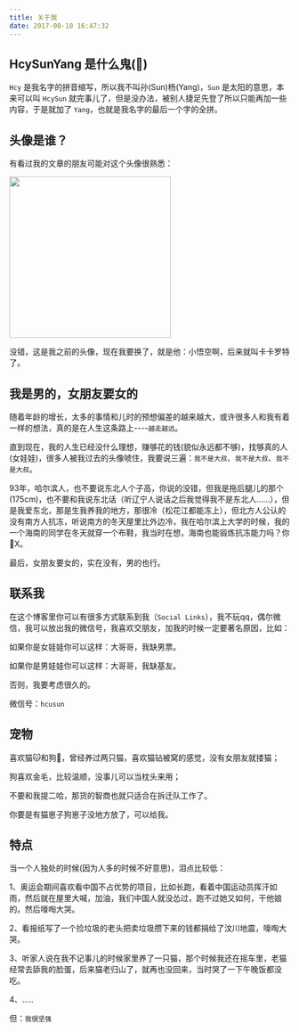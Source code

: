 ```yaml
---
title: 关于我
date: 2017-08-10 16:47:32
---
```


<style>
img {
    max-width: 100%;
    width: 290px;
}
</style>

## HcySunYang 是什么鬼(👻)

`Hcy` 是我名字的拼音缩写，所以我不叫孙(Sun)杨(Yang)，`Sun` 是太阳的意思，本来可以叫 `HcySun` 就完事儿了，但是没办法，被别人捷足先登了所以只能再加一些内容，于是就加了 `Yang`，也就是我名字的最后一个字的全拼。

## 头像是谁？

有看过我的文章的朋友可能对这个头像很熟悉：

![](http://7xlolm.com1.z0.glb.clouddn.com/98BBE3237FAA73D6B50A386F4EB34AD7.png)

没错，这是我之前的头像，现在我要换了，就是他：小悟空啊，后来就叫卡卡罗特了。

## 我是男的，女朋友要女的

随着年龄的增长，太多的事情和儿时的预想偏差的越来越大，或许很多人和我有着一样的想法，真的是在人生这条路上----`越走越远`。

直到现在，我的人生已经没什么理想，赚够花的钱(貌似永远都不够)，找够真的人(女娃娃)，很多人被我过去的头像唬住，我要说三遍：`我不是大叔`、`我不是大叔`、`我不是大叔`。

93年，哈尔滨人，也不要说东北人个子高，你说的没错，但我是拖后腿儿的那个(175cm)，也不要和我说东北话（听辽宁人说话之后我觉得我不是东北人......），但是我爱东北，那是生我养我的地方，那很冷（松花江都能冻上），但北方人公认的没有南方人抗冻，听说南方的冬天屋里比外边冷，我在哈尔滨上大学的时候，我的一个海南的同学在冬天就穿一个布鞋，我当时在想，海南也能锻炼抗冻能力吗？你🐂X。

最后，女朋友要女的，实在没有，男的也行。

## 联系我

在这个博客里你可以有很多方式联系到我（`Social Links`），我不玩qq，偶尔微信，我可以放出我的微信号，我喜欢交朋友，加我的时候一定要著名原因，比如：

如果你是女娃娃你可以这样：大哥哥，我缺男票。

如果你是男娃娃你可以这样：大哥哥，我缺基友。

否则，我要考虑很久的。

微信号：`hcusun`

## 宠物

喜欢猫🐱和狗🐶，曾经养过两只猫，喜欢猫钻被窝的感觉，没有女朋友就搂猫；

狗喜欢金毛，比较温顺，没事儿可以当枕头来用；

不要和我提二哈，那货的智商也就只适合在拆迁队工作了。

你要是有猫崽子狗崽子没地方放了，可以给我。

## 特点

当一个人独处的时候(因为人多的时候不好意思)，泪点比较低：

1、奥运会期间喜欢看中国不占优势的项目，比如长跑，看着中国运动员挥汗如雨，然后就在屋里大喊，加油，我们中国人就没怂过，跑不过她又如何，干他娘的。然后嚎啕大哭。

2、看报纸写了一个捡垃圾的老头把卖垃圾攒下来的钱都捐给了汶川地震，嚎啕大哭。

3、听家人说在我不记事儿的时候家里养了一只猫，那个时候我还在摇车里，老猫经常去舔我的脸蛋，后来猫老归山了，就再也没回来，当时哭了一下午晚饭都没吃。

4、.....

但：`我很坚强`


<div id="disqus_thread" style="margin-left: 0; margin-right: 0;"></div>
<script>

/**
*  RECOMMENDED CONFIGURATION VARIABLES: EDIT AND UNCOMMENT THE SECTION BELOW TO INSERT DYNAMIC VALUES FROM YOUR PLATFORM OR CMS.
*  LEARN WHY DEFINING THESE VARIABLES IS IMPORTANT: https://disqus.com/admin/universalcode/#configuration-variables*/
/*
var disqus_config = function () {
this.page.url = PAGE_URL;  // Replace PAGE_URL with your page's canonical URL variable
this.page.identifier = PAGE_IDENTIFIER; // Replace PAGE_IDENTIFIER with your page's unique identifier variable
};
*/
(function() { // DON'T EDIT BELOW THIS LINE
var d = document, s = d.createElement('script');
s.src = 'https://hcysunyang.disqus.com/embed.js';
s.setAttribute('data-timestamp', +new Date());
(d.head || d.body).appendChild(s);
})();
</script>